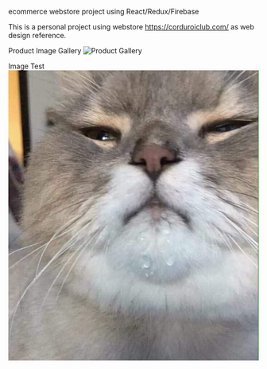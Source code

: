 ecommerce webstore project using React/Redux/Firebase

This is a personal project using webstore https://corduroiclub.com/ as web design reference.

Product Image Gallery
![Product Gallery](Gallery.gif)

Image Test
![cat](/public/images/cat.jpg)